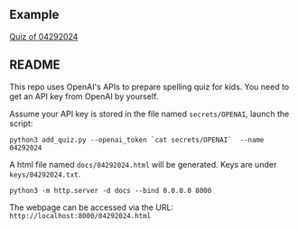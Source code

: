 ## Example

[Quiz of 04292024](https://pppoe.github.io/spelling-quiz/04292024.html)

## README

This repo uses OpenAI's APIs to prepare spelling quiz for kids. You need to get an API key from OpenAI by yourself.

Assume your API key is stored in the file named ``secrets/OPENAI``, launch the script:

    python3 add_quiz.py --openai_token `cat secrets/OPENAI`  --name 04292024 
    
A html file named ``docs/04292024.html`` will be generated. Keys are under ``keys/04292024.txt``.

    python3 -m http.server -d docs --bind 0.0.0.0 8000

The webpage can be accessed via the URL: ``http://localhost:8000/04292024.html``
